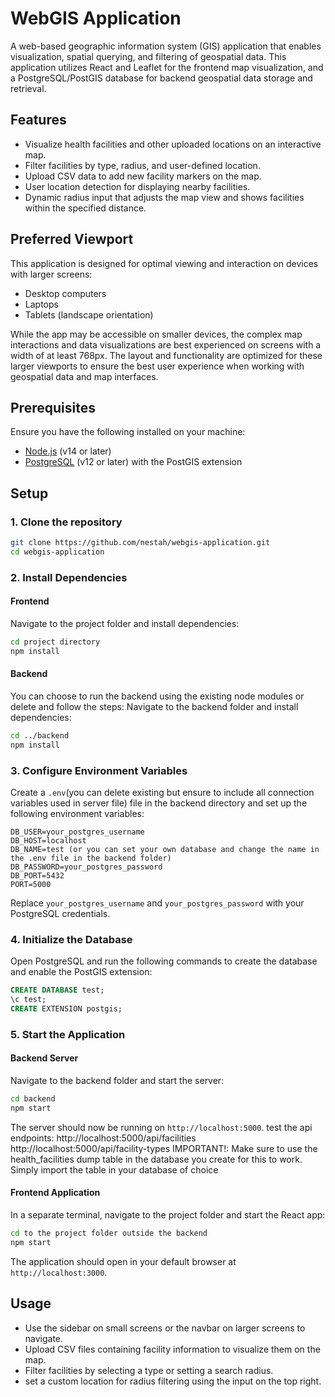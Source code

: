 # WebGIS Application

A web-based geographic information system (GIS) application that enables visualization, spatial querying, and filtering of geospatial data. This application utilizes React and Leaflet for the frontend map visualization, and a PostgreSQL/PostGIS database for backend geospatial data storage and retrieval.

## Features

- Visualize health facilities and other uploaded locations on an interactive map.
- Filter facilities by type, radius, and user-defined location.
- Upload CSV data to add new facility markers on the map.
- User location detection for displaying nearby facilities.
- Dynamic radius input that adjusts the map view and shows facilities within the specified distance.

## Preferred Viewport
This application is designed for optimal viewing and interaction on devices with larger screens:

- Desktop computers
- Laptops
- Tablets (landscape orientation)

While the app may be accessible on smaller devices, the complex map interactions and data visualizations are best experienced on screens with a width of at least 768px. The layout and functionality are optimized for these larger viewports to ensure the best user experience when working with geospatial data and map interfaces.

## Prerequisites

Ensure you have the following installed on your machine:

- [Node.js](https://nodejs.org/) (v14 or later)
- [PostgreSQL](https://www.postgresql.org/) (v12 or later) with the PostGIS extension

## Setup

### 1. Clone the repository

```bash
git clone https://github.com/nestah/webgis-application.git
cd webgis-application
```

### 2. Install Dependencies

#### Frontend

Navigate to the project folder and install dependencies:

```bash
cd project directory
npm install
```

#### Backend
You can choose to run the backend using the existing node modules or delete and follow the steps:
Navigate to the backend folder and install dependencies:

```bash
cd ../backend
npm install
```

### 3. Configure Environment Variables

Create a `.env`(you can delete existing but ensure to include all connection variables used in server file) file in the backend directory and set up the following environment variables:

```plaintext
DB_USER=your_postgres_username
DB_HOST=localhost
DB_NAME=test (or you can set your own database and change the name in the .env file in the backend folder)
DB_PASSWORD=your_postgres_password
DB_PORT=5432
PORT=5000
```

Replace `your_postgres_username` and `your_postgres_password` with your PostgreSQL credentials.

### 4. Initialize the Database

Open PostgreSQL and run the following commands to create the database and enable the PostGIS extension:

```sql
CREATE DATABASE test;
\c test;
CREATE EXTENSION postgis;
```

### 5. Start the Application

#### Backend Server

Navigate to the backend folder and start the server:

```bash
cd backend
npm start
```

The server should now be running on `http://localhost:5000`.
test the api endpoints:
http://localhost:5000/api/facilities
http://localhost:5000/api/facility-types
IMPORTANT!: Make sure to use the health_facilities dump table in the database you create for this to work. Simply import the table in your database of choice

#### Frontend Application

In a separate terminal, navigate to the project folder and start the React app:

```bash
cd to the project folder outside the backend
npm start
```

The application should open in your default browser at `http://localhost:3000`.

## Usage

- Use the sidebar on small screens or the navbar on larger screens to navigate.
- Upload CSV files containing facility information to visualize them on the map.
- Filter facilities by selecting a type or setting a search radius.
- set a custom location for radius filtering using the input on the top right.